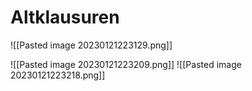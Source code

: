 # Altklausuren
![[Pasted image 20230121223129.png]]

![[Pasted image 20230121223209.png]]
![[Pasted image 20230121223218.png]]